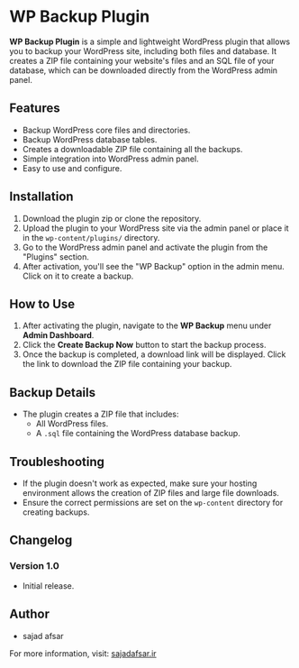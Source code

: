 # WP Backup Plugin

**WP Backup Plugin** is a simple and lightweight WordPress plugin that allows you to backup your WordPress site, including both files and database. It creates a ZIP file containing your website's files and an SQL file of your database, which can be downloaded directly from the WordPress admin panel.

## Features

- Backup WordPress core files and directories.
- Backup WordPress database tables.
- Creates a downloadable ZIP file containing all the backups.
- Simple integration into WordPress admin panel.
- Easy to use and configure.

## Installation

1. Download the plugin zip or clone the repository.
2. Upload the plugin to your WordPress site via the admin panel or place it in the `wp-content/plugins/` directory.
3. Go to the WordPress admin panel and activate the plugin from the "Plugins" section.
4. After activation, you'll see the "WP Backup" option in the admin menu. Click on it to create a backup.

## How to Use

1. After activating the plugin, navigate to the **WP Backup** menu under **Admin Dashboard**.
2. Click the **Create Backup Now** button to start the backup process.
3. Once the backup is completed, a download link will be displayed. Click the link to download the ZIP file containing your backup.

## Backup Details

- The plugin creates a ZIP file that includes:
  - All WordPress files.
  - A `.sql` file containing the WordPress database backup.

## Troubleshooting

- If the plugin doesn't work as expected, make sure your hosting environment allows the creation of ZIP files and large file downloads.
- Ensure the correct permissions are set on the `wp-content` directory for creating backups.

## Changelog

### Version 1.0
- Initial release.


## Author

- sajad afsar

For more information, visit: [sajadafsar.ir](https://sajadafsar.ir)
